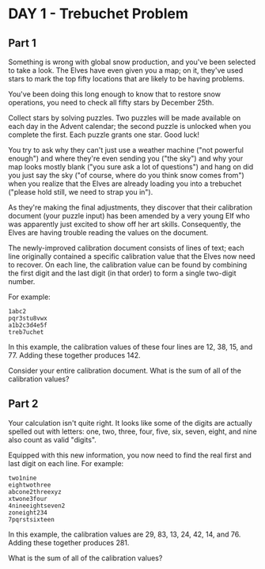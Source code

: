 # DAY 1 - Trebuchet Problem

## Part 1

Something is wrong with global snow production, and you've been selected to take a look. The Elves have even given you a map; on it, they've used stars to mark the top fifty locations that are likely to be having problems.

You've been doing this long enough to know that to restore snow operations, you need to check all fifty stars by December 25th.

Collect stars by solving puzzles. Two puzzles will be made available on each day in the Advent calendar; the second puzzle is unlocked when you complete the first. Each puzzle grants one star. Good luck!

You try to ask why they can't just use a weather machine ("not powerful enough") and where they're even sending you ("the sky") and why your map looks mostly blank ("you sure ask a lot of questions") and hang on did you just say the sky ("of course, where do you think snow comes from") when you realize that the Elves are already loading you into a trebuchet ("please hold still, we need to strap you in").

As they're making the final adjustments, they discover that their calibration document (your puzzle input) has been amended by a very young Elf who was apparently just excited to show off her art skills. Consequently, the Elves are having trouble reading the values on the document.

The newly-improved calibration document consists of lines of text; each line originally contained a specific calibration value that the Elves now need to recover. On each line, the calibration value can be found by combining the first digit and the last digit (in that order) to form a single two-digit number.

For example:

```text
1abc2
pqr3stu8vwx
a1b2c3d4e5f
treb7uchet
```

In this example, the calibration values of these four lines are 12, 38, 15, and 77. Adding these together produces 142.

Consider your entire calibration document. What is the sum of all of the calibration values?

## Part 2

Your calculation isn't quite right. It looks like some of the digits are actually spelled out with letters: one, two, three, four, five, six, seven, eight, and nine also count as valid "digits".

Equipped with this new information, you now need to find the real first and last digit on each line. For example:

```text
two1nine
eightwothree
abcone2threexyz
xtwone3four
4nineeightseven2
zoneight234
7pqrstsixteen
```

In this example, the calibration values are 29, 83, 13, 24, 42, 14, and 76. Adding these together produces 281.

What is the sum of all of the calibration values?
